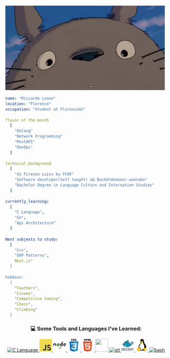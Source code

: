 
![[68747470733a2f2f7265732e636c6f7564696e6172792e636f6d2f7375706572666f6c696f2f696d6167652f75706c6f61642f763136323013638393937392f363837343734373037333361326632663639326537303639366536393664363732653633366636643266366637323639363736393665363136](file:///C:/Users/Lenovo/Downloads/70e30ea6-2614-42ba-bfef-24ae31ee4cc6.gif)](https://raw.githubusercontent.com/PapaLeoneIV/PapaLeoneIV/main/ghibli.gif)


```yaml
name: "Riccardo Leone"
location: "Florence"
occupation: "Student at Florence42"

flavor of the month
  [
    "Golang"
    "Network Programming"
    "RestAPI"
    "DevOps"
  ]

technical_background
  [
    "42 Firenze Luiss by FCRF"
    "Software developer(Self taught) && BackEndooooor wannabe"
    "Bachelor Degree in Language Culture and Internation Studies"
  ]

currently_learning:
  [
    "C Language",
    "Go",
    "Api Architecture"
  ]

Next subjexts to study:
  [  
    "C++",
    "OOP Patterns",
    Next.js"
  ]

hobbies:
  [
    "Teathers",
    "Cinema",
    "Competitive Gaming",
    "Chess",
    "Climbing"
  ]

```
<h3 align="center">💻 Some Tools and Languages I've Learned:</h3>
<p align="center">
  <a href="https://www.learn-c.org/" target=_blank">
  <img src="https://upload.wikimedia.org/wikipedia/commons/1/18/C_Programming_Language.svg" alt="C Language" width="40" height="40"/>
    </a>
   <a href="https://developer.mozilla.org/en-US/docs/Web/JavaScript" target="_blank"> 
  <img src="https://raw.githubusercontent.com/devicons/devicon/master/icons/javascript/javascript-original.svg" alt="javascript" width="40" height="40"/> 
  </a>
  <a href="https://nodejs.org" target="_blank"> 
  <img src="https://raw.githubusercontent.com/devicons/devicon/master/icons/nodejs/nodejs-original-wordmark.svg" alt="nodejs" width="40" height="40"/> 
  </a> 
  <a href="https://www.w3schools.com/css/" target="_blank"> 
  <img src="https://raw.githubusercontent.com/devicons/devicon/master/icons/css3/css3-original-wordmark.svg" alt="css3" width="40" height="40"/> 
  </a> 
  <a href="https://www.w3.org/html/" target="_blank"> 
  <img src="https://raw.githubusercontent.com/devicons/devicon/master/icons/html5/html5-original-wordmark.svg" alt="html5" width="40" height="40"/> 
  </a> 
    <a href="https://www.postgresql.org/" target=_blank">
  <img src="https://upload.wikimedia.org/wikipedia/commons/2/29/Postgresql_elephant.svg" alt="" width="40" height="40"/>
    </a>
    <a href="https://git-scm.com/" target="_blank"> 
  <img src="https://www.vectorlogo.zone/logos/git-scm/git-scm-icon.svg" alt="git" width="40" height="40"/> 
  </a> 
    <a href="https://www.docker.com/" target="_blank"> 
  <img src="https://raw.githubusercontent.com/devicons/devicon/master/icons/docker/docker-original-wordmark.svg" alt="docker" width="40" height="40"/> 
  </a> 
  <a href="https://www.linux.org/" target="_blank"> 
  <img src="https://raw.githubusercontent.com/devicons/devicon/master/icons/linux/linux-original.svg" alt="linux" width="40" height="40"/> 
  </a> 
  <a href="https://www.gnu.org/software/bash/" target="_blank"> 
  <img src="https://www.vectorlogo.zone/logos/gnu_bash/gnu_bash-icon.svg" alt="bash" width="40" height="40"/> 
</p>
<br>
